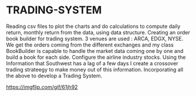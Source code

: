# TRADING-SYSTEM

Reading csv files to plot the charts and do calculations to compute daily return, monthly return from the data, using data structure.
Creating an order book builder for  trading system. 3 venues are used : ARCA, EDGX, NYSE.
We get the orders coming from the different exchanges and my class BookBuilder is capable to handle the market data coming one by one and build a book for each side. 
Configure	the	airline	industry stocks.
Using the Information that Southwest has a lag of a few days I create a crossover trading strateegy to make money out of this information.
Incorporating all the above to develop a Trading System.

https://imgflip.com/gif/61jh92
